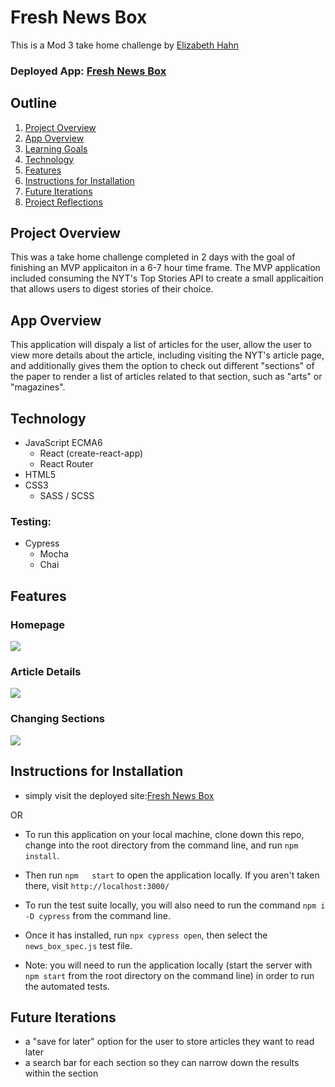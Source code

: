 # Fresh News Box

This is a Mod 3 take home challenge by [Elizabeth Hahn](https://github.com/elizhahn)

### Deployed App: [Fresh News Box](https://fresh-news-box.herokuapp.com/)
 
## Outline

1. [Project Overview](#project-overview)
2. [App Overview](#app-overview)
3. [Learning Goals](#learning-goals)
4. [Technology](#technology)
5. [Features](#features)
6. [Instructions for Installation](#instructions-for-installation)
7. [Future Iterations](#future-iterations)
8. [Project Reflections](#project-reflections)


## Project Overview

This was a take home challenge completed in 2 days with the goal of finishing an MVP applicaiton in a 6-7 hour time frame. The MVP application included consuming the NYT's Top Stories API to create a small applicaition that allows users to digest stories of their choice. 


## App Overview

This application will dispaly a list of articles for the user, allow the user to view more details about the article, including visiting the NYT's article page, and additionally gives them the option to check out different "sections" of the paper to render a list of articles related to that section, such as "arts" or "magazines". 


  
## Technology

- JavaScript ECMA6
  - React (create-react-app)
  - React Router
- HTML5
- CSS3
  - SASS / SCSS

### Testing:
- Cypress
  - Mocha
  - Chai

## Features

### Homepage

![](https://media.giphy.com/media/aiWNzSHIVGYzFexoRe/giphy.gif)


### Article Details

![](https://media.giphy.com/media/BXtcRqnlaUudUl84t4/giphy.gif)

### Changing Sections

![](https://media.giphy.com/media/hVYFUtlVxqLVRKXhzN/giphy.gif)



## Instructions for Installation
  - simply visit the deployed site:[Fresh News Box](https://fresh-news-box.herokuapp.com/) 

OR

  - To run this application on your local machine, clone down this repo, change into the root directory from the command line, and run `npm install`. 
    
  - Then run `npm   start` to open the application locally. If you aren't taken there, visit `http://localhost:3000/`
    
  - To run the test suite locally, you will also need to run the command `npm i -D cypress` from the command line.
    
  - Once it  has installed, run `npx cypress open`, then select the `news_box_spec.js` test file. 
    
  - Note: you will need to run the application locally (start the server with `npm start` from the root directory on the command line) in order to run the automated tests.

## Future Iterations

 - a "save for later" option for the user to store articles they want to read later
 - a search bar for each section so they can narrow down the results within the section
